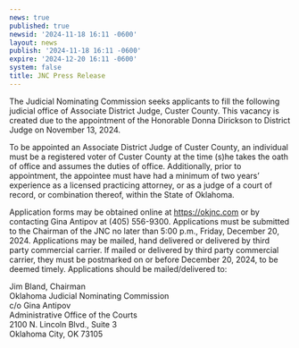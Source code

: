 ```yaml
---
news: true
published: true
newsid: '2024-11-18 16:11 -0600'
layout: news
publish: '2024-11-18 16:11 -0600'
expire: '2024-12-20 16:11 -0600'
system: false
title: JNC Press Release
---
```

The Judicial Nominating Commission seeks applicants to fill the following judicial office of Associate District Judge, Custer County. This vacancy is created due to the appointment of the Honorable Donna Dirickson to District Judge on November 13, 2024.

To be appointed an Associate District Judge of Custer County, an individual must be a registered voter of Custer County at the time (s)he takes the oath of office and assumes the duties of office. Additionally, prior to appointment, the appointee must have had a minimum of two years’ experience as a licensed practicing attorney, or as a judge of a court of record, or combination thereof, within the State of Oklahoma.

Application forms may be obtained online at https://okjnc.com or by contacting Gina Antipov at (405) 556-9300. Applications must be submitted to the Chairman of the JNC no later than 5:00 p.m., Friday, December 20, 2024. Applications may be mailed, hand delivered or delivered by third party commercial carrier. If mailed or delivered by third party commercial carrier, they must be postmarked on or before December 20, 2024, to be deemed timely. Applications should be mailed/delivered to:

Jim Bland, Chairman  
Oklahoma Judicial Nominating Commission  
c/o Gina Antipov  
Administrative Office of the Courts  
2100 N. Lincoln Blvd., Suite 3  
Oklahoma City, OK 73105  